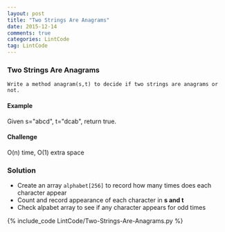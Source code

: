 ```yaml
---
layout: post
title: "Two Strings Are Anagrams"
date: 2015-12-14
comments: true
categories: LintCode
tag: LintCode
---
```


### Two Strings Are Anagrams

`Write a method anagram(s,t) to decide if two strings are anagrams or not.`

#### Example

Given s="abcd", t="dcab", return true.

#### Challenge
O(n) time, O(1) extra space

<!-- more -->

### Solution

* Create an array `alphabet[256]` to record how many times does each character appear
* Count and record appearance of each character in **s and t**
* Check alpabet array to see if any character appears for odd times

{% include_code LintCode/Two-Strings-Are-Anagrams.py %}
